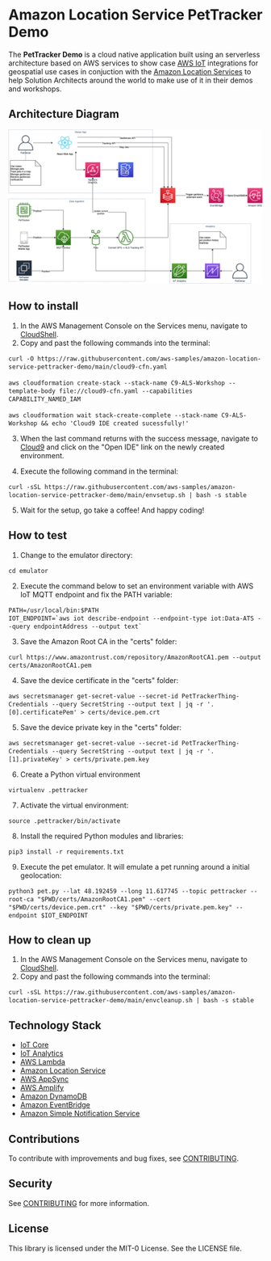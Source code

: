 # Amazon Location Service PetTracker Demo

The **PetTracker Demo** is a cloud native application built using an serverless architecture based on AWS services to show case [AWS IoT](https://aws.amazon.com/iot/) integrations for geospatial use cases in conjuction with the [Amazon Location Services](https://aws.amazon.com/location/) to help Solution Architects around the world to make use of it in their demos and workshops.

## Architecture Diagram

![PetTracker Architecture](docs/PetTrackerArchitecture.png "PetTracker Architecture")

## How to install

1. In the AWS Management Console on the Services menu, navigate to [CloudShell](https://console.aws.amazon.com/cloudshell/home).
2. Copy and past the following commands into the terminal:

```shell
curl -O https://raw.githubusercontent.com/aws-samples/amazon-location-service-pettracker-demo/main/cloud9-cfn.yaml

aws cloudformation create-stack --stack-name C9-ALS-Workshop --template-body file://cloud9-cfn.yaml --capabilities CAPABILITY_NAMED_IAM

aws cloudformation wait stack-create-complete --stack-name C9-ALS-Workshop && echo 'Cloud9 IDE created sucessfully!'
```
3. When the last command returns with the success message, navigate to [Cloud9](https://console.aws.amazon.com/cloud9) and click on the "Open IDE" link on the newly created environment.

4. Execute the following command in the terminal:

```shell
curl -sSL https://raw.githubusercontent.com/aws-samples/amazon-location-service-pettracker-demo/main/envsetup.sh | bash -s stable
```

5. Wait for the setup, go take a coffee! And happy coding!

## How to test

1. Change to the emulator directory:

```shell
cd emulator
```

2. Execute the command below to set an environment variable with AWS IoT MQTT endpoint and fix the PATH variable:

```shell
PATH=/usr/local/bin:$PATH
IOT_ENDPOINT=`aws iot describe-endpoint --endpoint-type iot:Data-ATS --query endpointAddress --output text`
```

3. Save the Amazon Root CA in the "certs" folder:

```shell
curl https://www.amazontrust.com/repository/AmazonRootCA1.pem --output certs/AmazonRootCA1.pem
```

4. Save the device certificate in the "certs" folder:

```shell
aws secretsmanager get-secret-value --secret-id PetTrackerThing-Credentials --query SecretString --output text | jq -r '.[0].certificatePem' > certs/device.pem.crt
```

5. Save the device private key in the "certs" folder:

```shell
aws secretsmanager get-secret-value --secret-id PetTrackerThing-Credentials --query SecretString --output text | jq -r '.[1].privateKey' > certs/private.pem.key
```

6. Create a Python virtual environment

```shell
virtualenv .pettracker
```

7. Activate the virtual environment:

```shell
source .pettracker/bin/activate
```

8. Install the required Python modules and libraries:

```shell
pip3 install -r requirements.txt
```

9. Execute the pet emulator. It will emulate a pet running around a initial geolocation:

```shell
python3 pet.py --lat 48.192459 --long 11.617745 --topic pettracker --root-ca "$PWD/certs/AmazonRootCA1.pem" --cert "$PWD/certs/device.pem.crt" --key "$PWD/certs/private.pem.key" --endpoint $IOT_ENDPOINT
```

## How to clean up

1. In the AWS Management Console on the Services menu, navigate to [CloudShell](https://console.aws.amazon.com/cloudshell/home).
2. Copy and past the following commands into the terminal:

```shell
curl -sSL https://raw.githubusercontent.com/aws-samples/amazon-location-service-pettracker-demo/main/envcleanup.sh | bash -s stable
```


## Technology Stack

* [IoT Core](https://aws.amazon.com/iot-core/)
* [IoT Analytics](https://aws.amazon.com/iot-analytics/)
* [AWS Lambda](https://aws.amazon.com/lambda/)
* [Amazon Location Service](https://aws.amazon.com/location/)
* [AWS AppSync](https://aws.amazon.com/appsync/)
* [AWS Amplify](https://aws.amazon.com/amplify/)
* [Amazon DynamoDB](https://aws.amazon.com/dynamodb/)
* [Amazon EventBridge](https://aws.amazon.com/eventbridge/)
* [Amazon Simple Notification Service](https://aws.amazon.com/sns/)

## Contributions

To contribute with improvements and bug fixes, see [CONTRIBUTING](CONTRIBUTING.md).

## Security

See [CONTRIBUTING](CONTRIBUTING.md#security-issue-notifications) for more information.

## License

This library is licensed under the MIT-0 License. See the LICENSE file.
